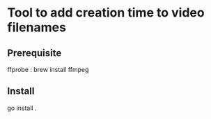 # Tool to add creation time to video filenames

## Prerequisite
ffprobe : brew install ffmpeg


## Install
go install .
